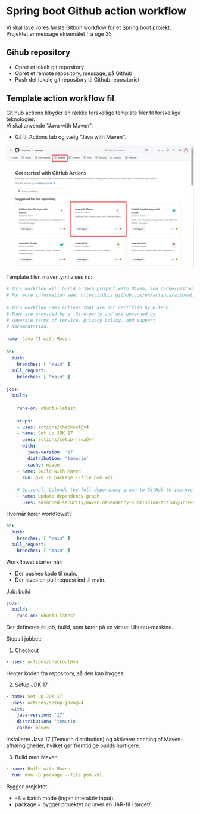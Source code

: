 # Spring boot Github action workflow

Vi skal lave vores første Gitbuh workflow for et Spring boot projekt. Projektet er message eksemålet fra uge 35

## Gihub repository

- Opret et lokalt git repository 
- Opret et remote repository, message, på Github
- Push det lokale git repository til Github repositoriet 

## Template action workflow fil
Git hub actions tilbyder en række forskellige template filer til forskellige teknologier.  
Vi skal anvende "Java with Maven".  
- Gå til Actions tab og vælg "Java with Maven".

<img src="assets/image7.jpg" alt="Alt Text" width="700">  

Template filen maven.yml vises nu:  
```yml
# This workflow will build a Java project with Maven, and cache/restore any dependencies to improve the workflow execution time
# For more information see: https://docs.github.com/en/actions/automating-builds-and-tests/building-and-testing-java-with-maven

# This workflow uses actions that are not certified by GitHub.
# They are provided by a third-party and are governed by
# separate terms of service, privacy policy, and support
# documentation.

name: Java CI with Maven

on:
  push:
    branches: [ "main" ]
  pull_request:
    branches: [ "main" ]

jobs:
  build:

    runs-on: ubuntu-latest

    steps:
    - uses: actions/checkout@v4
    - name: Set up JDK 17
      uses: actions/setup-java@v4
      with:
        java-version: '17'
        distribution: 'temurin'
        cache: maven
    - name: Build with Maven
      run: mvn -B package --file pom.xml

    # Optional: Uploads the full dependency graph to GitHub to improve the quality of Dependabot alerts this repository can receive
    - name: Update dependency graph
      uses: advanced-security/maven-dependency-submission-action@571e99aab1055c2e71a1e2309b9691de18d6b7d6
```


Hvornår kører workflowet?
```yml
on:
  push:
    branches: [ "main" ]
  pull_request:
    branches: [ "main" ]
```
Workflowet starter når:
- Der pushes kode til main.
- Der laves en pull request ind til main.

Job: build
```yml
jobs:
  build:
    runs-on: ubuntu-latest
```
Der defineres ét job, build, som kører på en virtuel Ubuntu-maskine.

Steps i jobbet:  
1. Checkout
```yml
- uses: actions/checkout@v4
```
Henter koden fra repository, så den kan bygges.

2. Setup JDK 17
```yml
- name: Set up JDK 17
  uses: actions/setup-java@v4
  with:
    java-version: '17'
    distribution: 'temurin'
    cache: maven
```
Installerer Java 17 (Temurin distribution) og aktiverer caching af Maven-afhængigheder, hvilket gør fremtidige builds hurtigere.  

3. Build med Maven  
```yml
- name: Build with Maven
  run: mvn -B package --file pom.xml
```
Bygger projektet:
- -B = batch mode (ingen interaktiv input).
- package = bygger projektet og laver en JAR-fil i target/.
